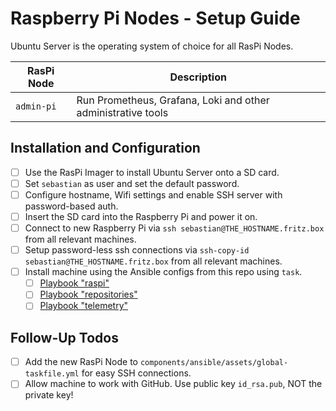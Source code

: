 # Raspberry Pi Nodes - Setup Guide

Ubuntu Server is the operating system of choice for all RasPi Nodes.

| RasPi Node | Description                                                  |
| ---------- | ------------------------------------------------------------ |
| `admin-pi` | Run Prometheus, Grafana, Loki and other administrative tools |

## Installation and Configuration

- [ ] Use the RasPi Imager to install Ubuntu Server onto a SD card.
- [ ] Set `sebastian` as user and set the default password.
- [ ] Configure hostname, Wifi settings and enable SSH server with password-based auth.
- [ ] Insert the SD card into the Raspberry Pi and power it on.
- [ ] Connect to new Raspberry Pi via `ssh sebastian@THE_HOSTNAME.fritz.box` from all relevant machines.
- [ ] Setup password-less ssh connections via `ssh-copy-id sebastian@THE_HOSTNAME.fritz.box` from all relevant machines.
- [ ] Install machine using the Ansible configs from this repo using `task`.
    - [ ] [Playbook "raspi"](../../ansible/raspi.md)
    - [ ] [Playbook "repositories"](../../ansible/repositories.md)
    - [ ] [Playbook "telemetry"](../../ansible/telemetry.md)

## Follow-Up Todos

- [ ] Add the new RasPi Node to `components/ansible/assets/global-taskfile.yml` for easy SSH connections.
- [ ] Allow machine to work with GitHub. Use public key `id_rsa.pub`, NOT the private key!
